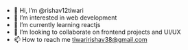 - 👋 Hi, I’m @rishav12tiwari
- 👀 I’m interested in web development 
- 🌱 I’m currently learning reactjs
- 💞️ I’m looking to collaborate on frontend projects and UI/UX
- 📫 How to reach me tiwaririshav38@gmail.com

<!---
rishav12tiwari/rishav12tiwari is a ✨ special ✨ repository because its `README.md` (this file) appears on your GitHub profile.
You can click the Preview link to take a look at your changes.
--->
